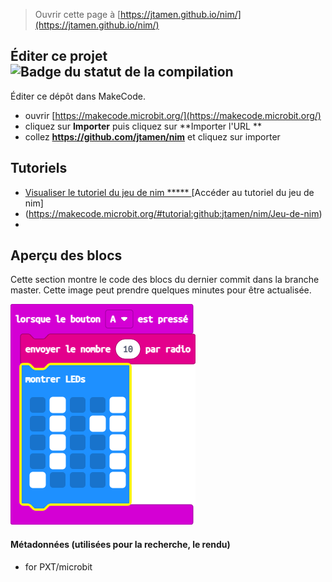 
> Ouvrir cette page à [https://jtamen.github.io/nim/](https://jtamen.github.io/nim/)

## Éditer ce projet ![Badge du statut de la compilation](https://github.com/jtamen/nim/workflows/MakeCode/badge.svg)

Éditer ce dépôt dans MakeCode.

* ouvrir [https://makecode.microbit.org/](https://makecode.microbit.org/)
* cliquez sur **Importer** puis cliquez sur **Importer l'URL **
* collez **https://github.com/jtamen/nim** et cliquez sur importer

## Tutoriels
* [Visualiser le tutoriel du jeu de nim ***** ](/nim/Jeu-de-nim)[Accéder au tutoriel du jeu de nim]
* (https://makecode.microbit.org/#tutorial:github:jtamen/nim/Jeu-de-nim)
* 
## Aperçu des blocs

Cette section montre le code des blocs du dernier commit dans la branche master.
Cette image peut prendre quelques minutes pour être actualisée.

![Un rendu de la vue des blocs](https://github.com/jtamen/nim/raw/master/.github/makecode/blocks.png)

#### Métadonnées (utilisées pour la recherche, le rendu)

* for PXT/microbit
<script src="https://makecode.com/gh-pages-embed.js"></script><script>makeCodeRender("{{ site.makecode.home_url }}", "{{ site.github.owner_name }}/{{ site.github.repository_name }}");</script>
